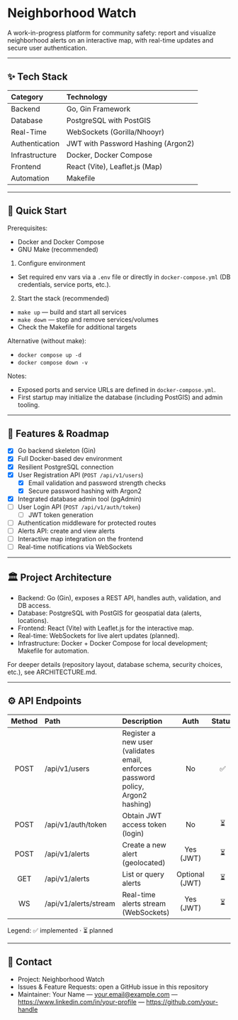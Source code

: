 # Neighborhood Watch

A work-in-progress platform for community safety: report and visualize neighborhood alerts on an interactive map, with real-time updates and secure user authentication.

---

## ✨ Tech Stack

| Category | Technology |
| :--- | :--- |
| Backend | Go, Gin Framework |
| Database | PostgreSQL with PostGIS |
| Real-Time | WebSockets (Gorilla/Nhooyr) |
| Authentication | JWT with Password Hashing (Argon2) |
| Infrastructure | Docker, Docker Compose |
| Frontend | React (Vite), Leaflet.js (Map) |
| Automation | Makefile |

---

## 🚀 Quick Start

Prerequisites:
- Docker and Docker Compose
- GNU Make (recommended)

1) Configure environment
- Set required env vars via a `.env` file or directly in `docker-compose.yml` (DB credentials, service ports, etc.).

2) Start the stack (recommended)
- `make up` — build and start all services
- `make down` — stop and remove services/volumes
- Check the Makefile for additional targets

Alternative (without make):
- `docker compose up -d`
- `docker compose down -v`

Notes:
- Exposed ports and service URLs are defined in `docker-compose.yml`.
- First startup may initialize the database (including PostGIS) and admin tooling.

---

## 📝 Features & Roadmap

- [x] Go backend skeleton (Gin)
- [x] Full Docker-based dev environment
- [x] Resilient PostgreSQL connection
- [x] User Registration API (`POST /api/v1/users`)
  - [x] Email validation and password strength checks
  - [x] Secure password hashing with Argon2
- [x] Integrated database admin tool (pgAdmin)
- [ ] User Login API (`POST /api/v1/auth/token`)
  - [ ] JWT token generation
- [ ] Authentication middleware for protected routes
- [ ] Alerts API: create and view alerts
- [ ] Interactive map integration on the frontend
- [ ] Real-time notifications via WebSockets

---

## 🏛️ Project Architecture

- Backend: Go (Gin), exposes a REST API, handles auth, validation, and DB access.
- Database: PostgreSQL with PostGIS for geospatial data (alerts, locations).
- Frontend: React (Vite) with Leaflet.js for the interactive map.
- Real-time: WebSockets for live alert updates (planned).
- Infrastructure: Docker + Docker Compose for local development; Makefile for automation.

For deeper details (repository layout, database schema, security choices, etc.), see ARCHITECTURE.md.

---

## ⚙️ API Endpoints

| Method | Path | Description | Auth | Status |
| :---: | :--- | :--- | :---: | :---: |
| POST | /api/v1/users | Register a new user (validates email, enforces password policy, Argon2 hashing) | No | ✅ |
| POST | /api/v1/auth/token | Obtain JWT access token (login) | No | ⏳ |
| POST | /api/v1/alerts | Create a new alert (geolocated) | Yes (JWT) | ⏳ |
| GET | /api/v1/alerts | List or query alerts | Optional (JWT) | ⏳ |
| WS | /api/v1/alerts/stream | Real-time alerts stream (WebSockets) | Yes (JWT) | ⏳ |

Legend: ✅ implemented · ⏳ planned

---

## 🤝 Contact

- Project: Neighborhood Watch
- Issues & Feature Requests: open a GitHub issue in this repository
- Maintainer: Your Name — your.email@example.com — https://www.linkedin.com/in/your-profile — https://github.com/your-handle